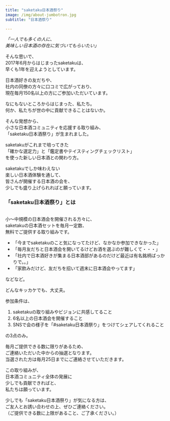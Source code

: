 ```yaml
---
title: "saketaku日本酒祭り"
image: /img/about-jumbotron.jpg
subtitle: "日本酒祭り"

---
```


<i class="em">「一人でも多くの人に、  
美味しい日本酒の存在に気づいてもらいたい」</i>

そんな思いで、  
2017年6月からはじまったsaketakuは、  
早くも1年を迎えようとしています。

日本酒好きの友だちや、  
社内の同僚の方々に口コミで広がっており、  
現在毎月150名以上の方にご参加いただいています。

なにもないところからはじまった、私たち。  
何か、私たちが世の中に貢献できることはないか。

そんな発想から、  
小さな日本酒コミュニティを応援する取り組み、  
「saketaku日本酒祭り」が生まれました。

saketakuがこれまで培ってきた  
「確かな選定力」と「鑑定書やテイスティングチェックリスト」  
を使った新しい日本酒との関わり方。  

saketakuでしか味わえない  
楽しい日本酒体験を通して、  
皆さんが開催する日本酒の会を、  
少しでも盛り上げられればと願っています。


### 「saketaku日本酒祭り」とは

<div style="width:calc(100%+8rem);margin-left:-4rem">
<img src="http://www.jdevents.com.au/images/com_hikashop/upload/party.jpg" alt="">
</div>

小〜中規模の日本酒会を開催される方々に、  
saketakuの日本酒セットを毎月一定数、  
無料でご提供する取り組みです。

- 「今までsaketakuのこと気になってたけど、なかなか参加できなかった」
- 「毎月友だちと日本酒会を開いてるけどお酒を選ぶのが難しくて・・・」
- 「社内で日本酒好きが集まる日本酒部があるのだけど最近は有名銘柄ばっかりで。。」
- 「家飲みだけど、友だちを招いて週末に日本酒会やってます」

などなど。

どんなキッカケでも、大丈夫。

参加条件は、

1. saketakuの取り組みやビジョンに共感してること
2. 6名以上の日本酒会を開催すること
3. SNSで会の様子を「#saketaku日本酒祭り」をつけてシェアしてくれること

の3点のみ。

毎月ご提供できる数に限りがあるため、  
ご連絡いただいた中からの抽選となります。  
当選された方は毎月25日までにご連絡させていただきます。

この取り組みが、  
日本酒コミュニティ全体の発展に  
少しでも貢献できればと、  
私たちは願っています。

少しでも「saketaku日本酒祭り」が気になる方は、  
ご友人とお誘い合わせの上、ぜひご連絡ください。  
（ご提供できる数に上限があること、ご了承ください。）